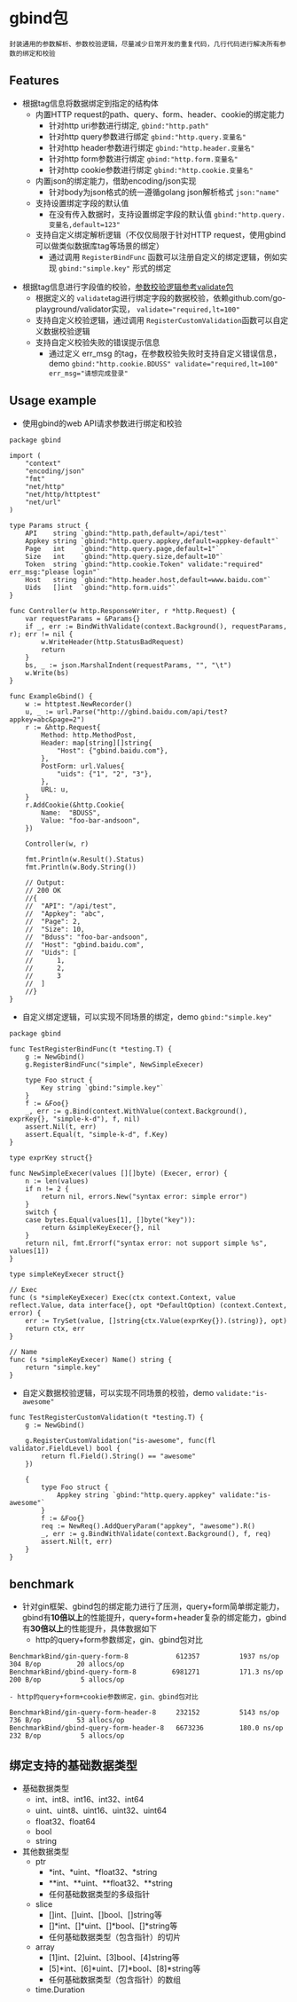 # gbind包
	封装通用的参数解析、参数校验逻辑，尽量减少日常开发的重复代码，几行代码进行解决所有参数的绑定和校验


## Features
+ 根据tag信息将数据绑定到指定的结构体
	- 内置HTTP request的path、query、form、header、cookie的绑定能力
		- 针对http uri参数进行绑定,  `gbind:"http.path"`
		- 针对http query参数进行绑定 `gbind:"http.query.变量名"`
		- 针对http header参数进行绑定  `gbind:"http.header.变量名"`
		- 针对http form参数进行绑定 `gbind:"http.form.变量名"`
		- 针对http cookie参数进行绑定 `gbind:"http.cookie.变量名"`
	- 内置json的绑定能力，借助encoding/json实现
		- 针对body为json格式的统一遵循golang json解析格式 `json:"name"`
	- 支持设置绑定字段的默认值
		- 在没有传入数据时，支持设置绑定字段的默认值 `gbind:"http.query.变量名,default=123"`
	- 支持自定义绑定解析逻辑（不仅仅局限于针对HTTP request，使用gbind可以做类似数据库tag等场景的绑定）
		- 通过调用 `RegisterBindFunc` 函数可以注册自定义的绑定逻辑，例如实现 `gbind:"simple.key"` 形式的绑定

- 根据tag信息进行字段值的校验，[参数校验逻辑参考validate包](https://pkg.go.dev/gopkg.in/go-playground/validator.v9	)
	- 根据定义的 `validate`tag进行绑定字段的数据校验，依赖github.com/go-playground/validator实现， `validate="required,lt=100"`
	- 支持自定义校验逻辑，通过调用 `RegisterCustomValidation`函数可以自定义数据校验逻辑
	- 支持自定义校验失败的错误提示信息
		- 通过定义 err_msg 的tag，在参数校验失败时支持自定义错误信息，demo `gbind:"http.cookie.BDUSS" validate="required,lt=100" err_msg="请想完成登录"`
## Usage example
- 使用gbind的web API请求参数进行绑定和校验

```golang
package gbind

import (
	"context"
	"encoding/json"
	"fmt"
	"net/http"
	"net/http/httptest"
	"net/url"
)

type Params struct {
	API    string `gbind:"http.path,default=/api/test"`
	Appkey string `gbind:"http.query.appkey,default=appkey-default"`
	Page   int    `gbind:"http.query.page,default=1"`
	Size   int    `gbind:"http.query.size,default=10"`
	Token  string `gbind:"http.cookie.Token" validate:"required" err_msg:"please login"`
	Host   string `gbind:"http.header.host,default=www.baidu.com"`
	Uids   []int  `gbind:"http.form.uids"`
}

func Controller(w http.ResponseWriter, r *http.Request) {
	var requestParams = &Params{}
	if _, err := BindWithValidate(context.Background(), requestParams, r); err != nil {
		w.WriteHeader(http.StatusBadRequest)
		return
	}
	bs, _ := json.MarshalIndent(requestParams, "", "\t")
	w.Write(bs)
}

func ExampleGbind() {
	w := httptest.NewRecorder()
	u, _ := url.Parse("http://gbind.baidu.com/api/test?appkey=abc&page=2")
	r := &http.Request{
		Method: http.MethodPost,
		Header: map[string][]string{
			"Host": {"gbind.baidu.com"},
		},
		PostForm: url.Values{
			"uids": {"1", "2", "3"},
		},
		URL: u,
	}
	r.AddCookie(&http.Cookie{
		Name:  "BDUSS",
		Value: "foo-bar-andsoon",
	})

	Controller(w, r)

	fmt.Println(w.Result().Status)
	fmt.Println(w.Body.String())

	// Output:
	// 200 OK
	//{
	//	"API": "/api/test",
	//	"Appkey": "abc",
	//	"Page": 2,
	//	"Size": 10,
	//	"Bduss": "foo-bar-andsoon",
	//	"Host": "gbind.baidu.com",
	//	"Uids": [
	//		1,
	//		2,
	//		3
	//	]
	//}
}
```
- 自定义绑定逻辑，可以实现不同场景的绑定，demo `gbind:"simple.key"`
```golang
package gbind

func TestRegisterBindFunc(t *testing.T) {
	g := NewGbind()
	g.RegisterBindFunc("simple", NewSimpleExecer)

	type Foo struct {
		Key string `gbind:"simple.key"`
	}
	f := &Foo{}
	_, err := g.Bind(context.WithValue(context.Background(), exprKey{}, "simple-k-d"), f, nil)
	assert.Nil(t, err)
	assert.Equal(t, "simple-k-d", f.Key)	
}

type exprKey struct{}

func NewSimpleExecer(values [][]byte) (Execer, error) {
	n := len(values)
	if n != 2 {
		return nil, errors.New("syntax error: simple error")
	}
	switch {
	case bytes.Equal(values[1], []byte("key")):
		return &simpleKeyExecer{}, nil
	}
	return nil, fmt.Errorf("syntax error: not support simple %s", values[1])
}

type simpleKeyExecer struct{}

// Exec
func (s *simpleKeyExecer) Exec(ctx context.Context, value reflect.Value, data interface{}, opt *DefaultOption) (context.Context, error) {
	err := TrySet(value, []string{ctx.Value(exprKey{}).(string)}, opt)
	return ctx, err
}

// Name
func (s *simpleKeyExecer) Name() string {
	return "simple.key"
}

```
- 自定义数据校验逻辑，可以实现不同场景的校验，demo `validate:"is-awesome"`
```golang
func TestRegisterCustomValidation(t *testing.T) {
	g := NewGbind()

	g.RegisterCustomValidation("is-awesome", func(fl validator.FieldLevel) bool {
		return fl.Field().String() == "awesome"
	})

	{
		type Foo struct {
			Appkey string `gbind:"http.query.appkey" validate:"is-awesome"`
		}
		f := &Foo{}
		req := NewReq().AddQueryParam("appkey", "awesome").R()
		_, err := g.BindWithValidate(context.Background(), f, req)
		assert.Nil(t, err)
	}
}
```

## benchmark
+ 针对gin框架、gbind包的绑定能力进行了压测，query+form简单绑定能力，gbind有**10倍以上**的性能提升，query+form+header复杂的绑定能力，gbind有**30倍以上**的性能提升，具体数据如下
	- http的query+form参数绑定，gin、gbind包对比
```	
BenchmarkBind/gin-query-form-8         	  612357	      1937 ns/op	     304 B/op	      20 allocs/op
BenchmarkBind/gbind-query-form-8       	 6981271	      171.3 ns/op	     200 B/op	       5 allocs/op
```

	- http的query+form+cookie参数绑定，gin、gbind包对比
```
BenchmarkBind/gin-query-form-header-8  	  232152	      5143 ns/op	     736 B/op	      53 allocs/op
BenchmarkBind/gbind-query-form-header-8   6673236	      180.0 ns/op	     232 B/op	       5 allocs/op	
```

## 绑定支持的基础数据类型
+ 基础数据类型
	- int、int8、int16、int32、int64
	- uint、uint8、uint16、uint32、uint64
	- float32、float64
	- bool
	- string
+ 其他数据类型	
	- ptr
		- *int、*uint、*float32、*string
		- **int、**uint、**float32、**string
		- 任何基础数据类型的多级指针
	- slice
		- []int、[]uint、[]bool、[]string等
		- []*int、[]*uint、[]*bool、[]*string等
		- 任何基础数据类型（包含指针）的切片
	- array
		- [1]int、[2]uint、[3]bool、[4]string等
		- [5]*int、[6]*uint、[7]*bool、[8]*string等
		- 任何基础数据类型（包含指针）的数组
	- time.Duration	

